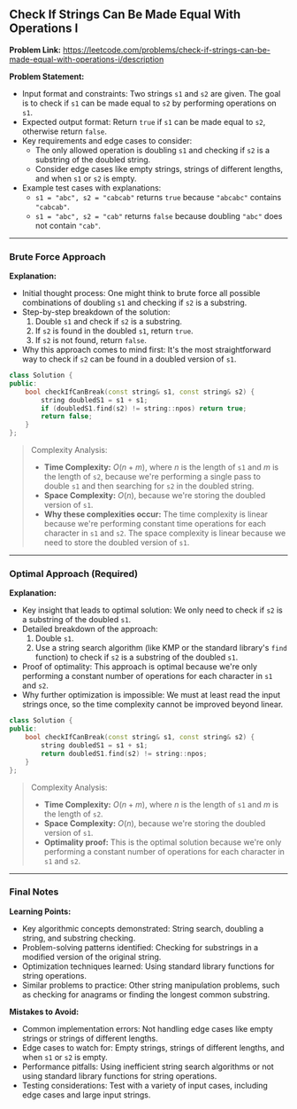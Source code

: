## Check If Strings Can Be Made Equal With Operations I
**Problem Link:** https://leetcode.com/problems/check-if-strings-can-be-made-equal-with-operations-i/description

**Problem Statement:**
- Input format and constraints: Two strings `s1` and `s2` are given. The goal is to check if `s1` can be made equal to `s2` by performing operations on `s1`.
- Expected output format: Return `true` if `s1` can be made equal to `s2`, otherwise return `false`.
- Key requirements and edge cases to consider: 
    - The only allowed operation is doubling `s1` and checking if `s2` is a substring of the doubled string.
    - Consider edge cases like empty strings, strings of different lengths, and when `s1` or `s2` is empty.
- Example test cases with explanations:
    - `s1 = "abc", s2 = "cabcab"` returns `true` because `"abcabc"` contains `"cabcab"`.
    - `s1 = "abc", s2 = "cab"` returns `false` because doubling `"abc"` does not contain `"cab"`.

---

### Brute Force Approach

**Explanation:**
- Initial thought process: One might think to brute force all possible combinations of doubling `s1` and checking if `s2` is a substring.
- Step-by-step breakdown of the solution:
    1. Double `s1` and check if `s2` is a substring.
    2. If `s2` is found in the doubled `s1`, return `true`.
    3. If `s2` is not found, return `false`.
- Why this approach comes to mind first: It's the most straightforward way to check if `s2` can be found in a doubled version of `s1`.

```cpp
class Solution {
public:
    bool checkIfCanBreak(const string& s1, const string& s2) {
        string doubledS1 = s1 + s1;
        if (doubledS1.find(s2) != string::npos) return true;
        return false;
    }
};
```

> Complexity Analysis:
> - **Time Complexity:** $O(n + m)$, where $n$ is the length of `s1` and $m$ is the length of `s2`, because we're performing a single pass to double `s1` and then searching for `s2` in the doubled string.
> - **Space Complexity:** $O(n)$, because we're storing the doubled version of `s1`.
> - **Why these complexities occur:** The time complexity is linear because we're performing constant time operations for each character in `s1` and `s2`. The space complexity is linear because we need to store the doubled version of `s1`.

---

### Optimal Approach (Required)

**Explanation:**
- Key insight that leads to optimal solution: We only need to check if `s2` is a substring of the doubled `s1`.
- Detailed breakdown of the approach:
    1. Double `s1`.
    2. Use a string search algorithm (like KMP or the standard library's `find` function) to check if `s2` is a substring of the doubled `s1`.
- Proof of optimality: This approach is optimal because we're only performing a constant number of operations for each character in `s1` and `s2`.
- Why further optimization is impossible: We must at least read the input strings once, so the time complexity cannot be improved beyond linear.

```cpp
class Solution {
public:
    bool checkIfCanBreak(const string& s1, const string& s2) {
        string doubledS1 = s1 + s1;
        return doubledS1.find(s2) != string::npos;
    }
};
```

> Complexity Analysis:
> - **Time Complexity:** $O(n + m)$, where $n$ is the length of `s1` and $m$ is the length of `s2`.
> - **Space Complexity:** $O(n)$, because we're storing the doubled version of `s1`.
> - **Optimality proof:** This is the optimal solution because we're only performing a constant number of operations for each character in `s1` and `s2`.

---

### Final Notes

**Learning Points:**
- Key algorithmic concepts demonstrated: String search, doubling a string, and substring checking.
- Problem-solving patterns identified: Checking for substrings in a modified version of the original string.
- Optimization techniques learned: Using standard library functions for string operations.
- Similar problems to practice: Other string manipulation problems, such as checking for anagrams or finding the longest common substring.

**Mistakes to Avoid:**
- Common implementation errors: Not handling edge cases like empty strings or strings of different lengths.
- Edge cases to watch for: Empty strings, strings of different lengths, and when `s1` or `s2` is empty.
- Performance pitfalls: Using inefficient string search algorithms or not using standard library functions for string operations.
- Testing considerations: Test with a variety of input cases, including edge cases and large input strings.